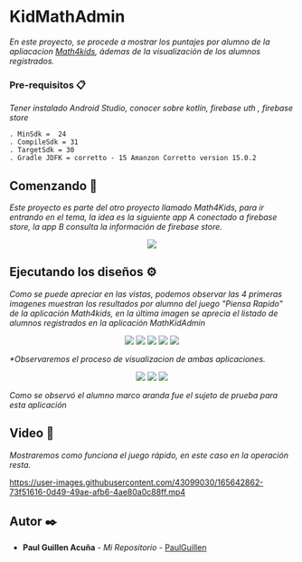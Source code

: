 # KidMathAdmin

_En este proyecto, se procede a mostrar los puntajes por alumno de la apliacacion [Math4kids](https://github.com/PaulGuillen/KidMathKotlin), ádemas de la visualización de los alumnos registrados._


### Pre-requisitos 📋

_Tener instalado Android Studio, conocer sobre kotlin, firebase uth , firebase store_

```
. MinSdk =  24
. CompileSdk = 31
. TargetSdk = 30
. Gradle JDFK = corretto - 15 Amanzon Corretto version 15.0.2
```

## Comenzando 🚀

_Este proyecto es parte del otro proyecto llamado Math4Kids, para ir entrando en el tema, la idea es la siguiente app A conectado a firebase store, la app B consulta la información de firebase store._

<p align="center">
 <img src="https://i.postimg.cc/657WNgGJ/representacion.png"/>
</p>

## Ejecutando los diseños ⚙️

_Como se puede apreciar en las vistas, podemos observar las 4 primeras imagenes muestran los resultados por alumno del juego "Piensa Rapido" de la aplicación Math4kids, en la última imagen se aprecia el listado de alumnos registrados en la aplicación MathKidAdmin_

<p align="center">
 <img src="https://i.postimg.cc/52BjZTZ9/Screenshot-1651007035.png"/>
 <img src="https://i.postimg.cc/DZZZ4Zmm/Screenshot-1651007038.png"/>
  <img src="https://i.postimg.cc/yY9F8fwt/Screenshot-1651007040.png"/>
 <img src="https://i.postimg.cc/gJnhF4VM/Screenshot-1651007042.png"/>
 <img src="https://i.postimg.cc/qM83TNKd/Screenshot-1651007043.png"/>
</p>

_*Observaremos el proceso de visualizacion de ambas aplicaciones._

<p align="center">
  <img src="https://i.postimg.cc/rmjQwf35/Primera-vista.png"/>
  <img src="https://i.postimg.cc/W42Z1svf/segunda-vista.png"/>
  <img src="https://i.postimg.cc/hGpdJN44/tercera-vista.png"/>
</p>

_Como se observó el alumno marco aranda fue el sujeto de prueba para esta aplicación_

## Video 📄

_Mostraremos como funciona el juego rápido, en este caso en la operación resta._

https://user-images.githubusercontent.com/43099030/165642862-73f51616-0d49-49ae-afb6-4ae80a0c88ff.mp4



## Autor ✒️

* **Paul Guillen Acuña** - *Mi Repositorio* - [PaulGuillen](https://github.com/PaulGuillen?tab=repositories)
